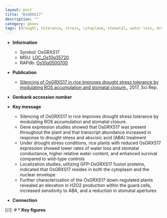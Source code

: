 ```yaml
---
layout: post
title: "OsGRXS17"
description: ""
category: genes
tags: [drought, tolerance, stress, cytoplasm, stomatal, water loss, drought stress, drought stress , abscisic acid, stress tolerance]
---
```


* **Information**  
    + Symbol: OsGRXS17  
    + MSU: [LOC_Os10g35720](http://rice.plantbiology.msu.edu/cgi-bin/ORF_infopage.cgi?orf=LOC_Os10g35720)  
    + RAPdb: [Os10g0500700](http://rapdb.dna.affrc.go.jp/viewer/gbrowse_details/irgsp1?name=Os10g0500700)  

* **Publication**  
    + [Silencing of OsGRXS17 in rice improves drought stress tolerance by modulating ROS accumulation and stomatal closure.](http://www.ncbi.nlm.nih.gov/pubmed?term=Silencing+of+OsGRXS17+in+rice+improves+drought+stress+tolerance+by+modulating+ROS+accumulation+and+stomatal+closure.%5BTitle%5D), 2017, Sci Rep.

* **Genbank accession number**  

* **Key message**  
    + Silencing of OsGRXS17 in rice improves drought stress tolerance by modulating ROS accumulation and stomatal closure.
    + Gene expression studies showed that OsGRXS17 was present throughout the plant and that transcript abundance increased in response to drought stress and abscisic acid (ABA) treatment
    + Under drought stress conditions, rice plants with reduced OsGRXS17 expression showed lower rates of water loss and stomatal conductance, higher relative water content, and enhanced survival compared to wild-type controls
    + Localization studies, utilizing GFP-OsGRXS17 fusion proteins, indicated that OsGRXS17 resides in both the cytoplasm and the nuclear envelope
    + Further characterization of the OsGRXS17 down-regulated plants revealed an elevation in H2O2 production within the guard cells, increased sensitivity to ABA, and a reduction in stomatal apertures

* **Connection**  

[//]: # * **Key figures**  


